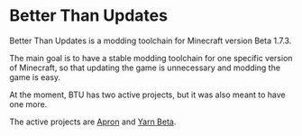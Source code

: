 # Better Than Updates

Better Than Updates is a modding toolchain for Minecraft version Beta 1.7.3.

The main goal is to have a stable modding toolchain for one specific version of Minecraft,
so that updating the game is unnecessary and modding the game is easy.

At the moment, BTU has two active projects, but it was also meant to have one more.

The active projects are [Apron] and [Yarn Beta].

<!-- Needs more content -->

[Apron]:https://github.com/BetterThanUpdates/Apron
[Yarn Beta]:https://github.com/BetterThanUpdates/Mappings